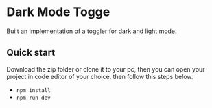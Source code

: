 # Dark Mode Togge

Built an implementation of a toggler for dark and light mode.

## Quick start

Download the zip folder or clone it to your pc, then you can open your project in code editor of your choice, then follow this steps below.

- `npm install`
- `npm run dev`
